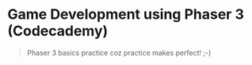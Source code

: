 # Game Development using Phaser 3 (Codecademy)
> Phaser 3 basics practice coz practice makes perfect! ;-)
